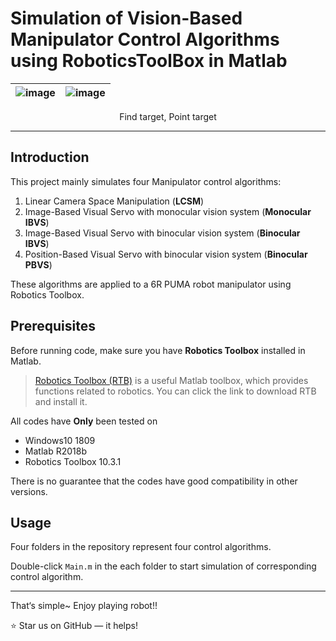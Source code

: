 # Simulation of Vision-Based Manipulator Control Algorithms using RoboticsToolBox in Matlab

|![image](https://github.com/JiadingWen/Manipulator_RoboticsToolBox/blob/master/img/ScreenShot1.gif)|![image](https://github.com/JiadingWen/Manipulator_RoboticsToolBox/blob/master/img/ScreenShot2.gif)|
| - | :-: |

<p align="center">Find target, Point target</p>

***

## Introduction
This project mainly simulates four Manipulator control algorithms: 

1. Linear Camera Space Manipulation (**LCSM**)
2. Image-Based Visual Servo with monocular vision system (**Monocular IBVS**)
3. Image-Based Visual Servo with binocular vision system (**Binocular IBVS**)
4. Position-Based Visual Servo with binocular vision system (**Binocular PBVS**)

These algorithms are applied to a 6R PUMA robot manipulator using Robotics Toolbox.

## Prerequisites
Before running code, make sure you have **Robotics Toolbox** installed in Matlab.

> [Robotics Toolbox (RTB)](http://petercorke.com/wordpress/toolboxes/robotics-toolbox) is a useful Matlab toolbox, which provides functions related to robotics. You can click the link to download RTB and install it. 

All codes have **Only** been tested on 
* Windows10 1809 
* Matlab R2018b 
* Robotics Toolbox 10.3.1

There is no guarantee that the codes have good compatibility in other versions. 


## Usage
Four folders in the repository represent four control algorithms. 

Double-click `Main.m` in the each folder to start simulation of corresponding control algorithm. 

***

That‘s simple~ Enjoy playing robot!!

:star: Star us on GitHub — it helps! 
